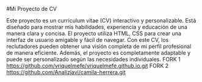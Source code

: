 #Mi Proyecto de CV

Este proyecto es un currículum vitae (CV) interactivo y personalizable. Está diseñado para mostrar mis habilidades, experiencia y educación de una manera clara y concisa. El proyecto utiliza HTML, CSS para crear una interfaz de usuario amigable y fácil de navegar. Con este CV, los reclutadores pueden obtener una visión completa de mi perfil profesional de manera eficiente. Además, el proyecto es completamente adaptable y puede ser personalizado según las necesidades individuales.
FORK 1 https://github.com/vriquelmefe/vriquelmefe.github.io.git
FORK 2 https://github.com/Analizjavi/camila-herrera.git
